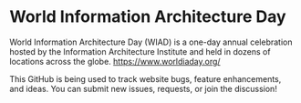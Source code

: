 # World Information Architecture Day
World Information Architecture Day (WIAD) is a one-day annual celebration hosted by the Information Architecture Institute and held in dozens of locations across the globe. https://www.worldiaday.org/

This GitHub is being used to track website bugs, feature enhancements, and ideas. You can submit new issues, requests, or join the discussion!  
